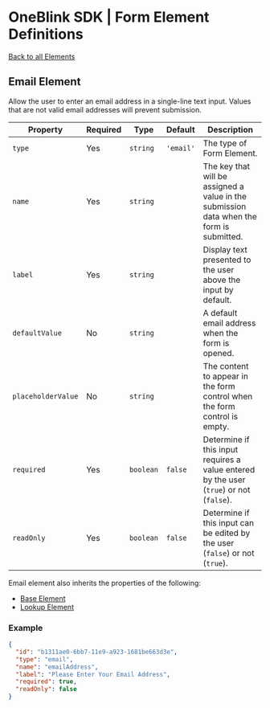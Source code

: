 # OneBlink SDK | Form Element Definitions

[Back to all Elements](./README.md)

## Email Element

Allow the user to enter an email address in a single-line text input. Values that are not valid email addresses will prevent submission.

| Property           | Required | Type      | Default   | Description                                                                              |
| ------------------ | -------- | --------- | --------- | ---------------------------------------------------------------------------------------- |
| `type`             | Yes      | `string`  | `'email'` | The type of Form Element.                                                                |
| `name`             | Yes      | `string`  |           | The key that will be assigned a value in the submission data when the form is submitted. |
| `label`            | Yes      | `string`  |           | Display text presented to the user above the input by default.                           |
| `defaultValue`     | No       | `string`  |           | A default email address when the form is opened.                                         |
| `placeholderValue` | No       | `string`  |           | The content to appear in the form control when the form control is empty.                |
| `required`         | Yes      | `boolean` | `false`   | Determine if this input requires a value entered by the user (`true`) or not (`false`).  |
| `readOnly`         | Yes      | `boolean` | `false`   | Determine if this input can be edited by the user (`false`) or not (`true`).             |

Email element also inherits the properties of the following:

- [Base Element](./base-element.md)
- [Lookup Element](./lookup-element.md)

### Example

```JSON
{
  "id": "b1311ae0-6bb7-11e9-a923-1681be663d3e",
  "type": "email",
  "name": "emailAddress",
  "label": "Please Enter Your Email Address",
  "required": true,
  "readOnly": false
}
```
